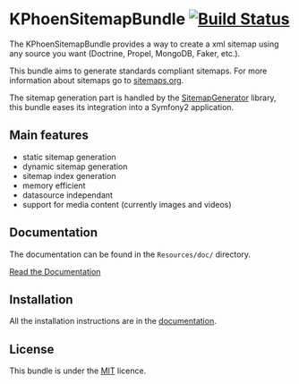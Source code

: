 KPhoenSitemapBundle [![Build Status](https://travis-ci.org/K-Phoen/KPhoenSitemapBundle.png?branch=master)](https://travis-ci.org/K-Phoen/KPhoenSitemapBundle)
===================

The KPhoenSitemapBundle provides a way to create a xml sitemap using any source
you want (Doctrine, Propel, MongoDB, Faker, etc.).

This bundle aims to generate standards compliant sitemaps. For more information
about sitemaps go to [sitemaps.org](http://www.sitemaps.org/).

The sitemap generation part is handled by the [SitemapGenerator](https://github.com/K-Phoen/SitemapGenerator)
library, this bundle eases its integration into a Symfony2 application.


Main features
-------------

  * static sitemap generation
  * dynamic sitemap generation
  * sitemap index generation
  * memory efficient
  * datasource independant
  * support for media content (currently images and videos)

Documentation
-------------

The documentation can be found in the `Resources/doc/` directory.

[Read the Documentation](https://github.com/K-Phoen/KPhoenSitemapBundle/blob/master/Resources/doc/index.md)

Installation
------------

All the installation instructions are in the [documentation](https://github.com/K-Phoen/KPhoenSitemapBundle/blob/master/Resources/doc/installation.md).

License
-------

This bundle is under the [MIT](https://github.com/K-Phoen/KPhoenSitemapBundle/blob/master/Resources/meta/LICENCE) licence.
